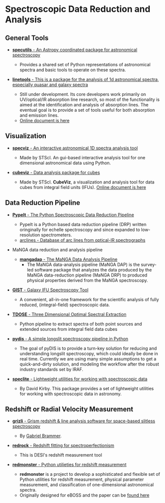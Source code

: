 # Spectroscopic Data Reduction and Analysis

## General Tools

- [__specutils__ - An Astropy coordinated package for astronomical spectroscopy](https://github.com/astropy/specutils)
    * Provides a shared set of Python representations of astronomical spectra and basic tools to operate on these spectra.

- [__linetools__ - This is a package for the analysis of 1d astronomical spectra, especially quasar and galaxy spectra](https://github.com/linetools/linetools)
    * Still under development. Its core developers work primarily on UV/optical/IR absorption line research, so most of the functionality is aimed at the identification and analysis of absorption lines. The eventual goal is to provide a set of tools useful for both absorption and emission lines.
    * [Online document is here](https://linetools.readthedocs.io/en/latest/)

## Visualization

- [__specviz__ - An interactive astronomical 1D spectra analysis tool](https://github.com/spacetelescope/specviz)
    * Made by STScI. An gui-based interactive analysis tool for one dimensional astronomical data using Python.

- [__cubeviz__ - Data analysis package for cubes](https://github.com/spacetelescope/cubeviz)
    * Made by STScI. __CubeViz__, a visualization and analysis tool for data cubes from integral field units (IFUs). [Online document is here](https://cubeviz.readthedocs.io/en/latest/)

## Data Reduction Pipeline

- [__Pypelt__ - The Python Spectroscopic Data Reduction Pipeline](https://github.com/pypeit/PypeIt)
    * PypeIt is a Python based data reduction pipeline (DRP) written oringinally for echelle spectroscopy and since expanded to low-resolution spectrometers.
    * [arclines - Database of arc lines from optical-IR spectrographs](https://github.com/pypeit/arclines)

- MaNGA data reduction and analysis pipeline
    * [__mangadap__ - The MaNGA Data Analysis Pipeline](https://github.com/sdss/mangadap)
        * The MaNGA data-analysis pipeline (MaNGA DAP) is the survey-led software package that analyzes the data produced by the MaNGA data-reduction pipeline (MaNGA DRP) to produced physical properties derived from the MaNGA spectroscopy.

- [__GIST__ - Galaxy IFU Spectroscopy Tool](https://abittner.gitlab.io/thegistpipeline/index.html)
    * A convenient, all-in-one framework for the scientific analysis of fully reduced, (integral-field) spectroscopic data.

- [__TDOSE__ - Three Dimensional Optimal Spectral Extraction](https://github.com/kasperschmidt/TDOSE)
    * Python pipeline to extract spectra of both point sources and extended sources from integral field data cubes

- [__pydis__ - A simple longslit spectroscopy pipeline in Python](https://github.com/TheAstroFactory/pydis)
    * The goal of pyDIS is to provide a turn-key solution for reducing and understanding longslit spectroscopy, which could ideally be done in real time. Currently we are using many simple assumptions to get a quick-and-dirty solution, and modeling the workflow after the robust industry standards set by IRAF.

- [__speclite__ - Lightweight utilities for working with spectroscopic data](https://github.com/dkirkby/speclite)
    * By David Kirby. This package provides a set of lightweight utilities for working with spectroscopic data in astronomy.

## Redshift or Radial Velocity Measurement

- [__grizli__ - Grism redshift & line analysis software for space-based slitless spectroscopy](https://github.com/gbrammer/grizli)
    - By [Gabriel Brammer](http://www.stsci.edu/~brammer/).

- [__redrock__ - Redshift fitting for spectroperfectionism](https://github.com/desihub/redrock)
    * This is DESI's redshift measurement tool

- [__redmonster__ - Python utilieties for redshift measurement](https://github.com/timahutchinson/redmonster)
    * __redmonster__ is a project to develop a sophisticated and flexible set of Python utilities for redshift measurement, physical parameter measurement, and classification of one-dimensional astronomical spectra.
    * Originally designed for eBOSS and the paper can be [found here](https://arxiv.org/abs/1607.02432)
